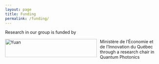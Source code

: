 ```yaml
---
layout: page
title: Funding 
permalink: /funding/
---
```


Research in our group is funded by

<img src="https://github.com/polyquantique/polyquantique.github.io/raw/master/assets/images/quebec.svg"
     alt="Yuan"
     width="300" 
     height="60"
     style="float: left; margin-right: 10px;" /> Ministère de l’Économie et de l’Innovation du Québec through a research chair in Quantum Photonics


